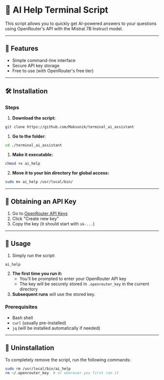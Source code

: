 # 📖 AI Help Terminal Script

This script allows you to quickly get AI-powered answers to your questions using OpenRouter's API with the Mistral 7B Instruct model.

---
## 🌟 Features
- Simple command-line interface
- Secure API key storage
- Free to use (with OpenRouter's free tier)
---
## 🛠️ Installation
### Steps
1. **Download the script:**
```bash
git clone https://github.com/Maksonik/terminal_ai_assistant
```
1. **Go to the folder**:
```bash
cd ./terminal_ai_assistant
```
1. **Make it executable:**
```bash
chmod +x ai_help
```
2. **Move it to your bin directory for global access:**
```bash
sudo mv ai_help /usr/local/bin/
```
---
## 🔑 Obtaining an API Key
1. Go to [OpenRouter API Keys](https://openrouter.ai/settings/keys)
2. Click "Create new key"
3. Copy the key (it should start with `sk-...`)
---
## 🚀 Usage
1. Simply run the script:
```bash
ai_help
```
2. **The first time you run it:**
   - You'll be prompted to enter your OpenRouter API key
   - The key will be securely stored in `.openrouter_key` in the current directory
2. **Subsequent runs** will use the stored key.

### Prerequisites
- Bash shell
- `curl` (usually pre-installed)
- `jq` (will be installed automatically if needed)
---
## 🧹 Uninstallation
To completely remove the script, run the following commands:
```bash
sudo rm /usr/local/bin/ai_help
rm ~/.openrouter_key  # or wherever you first ran it
```